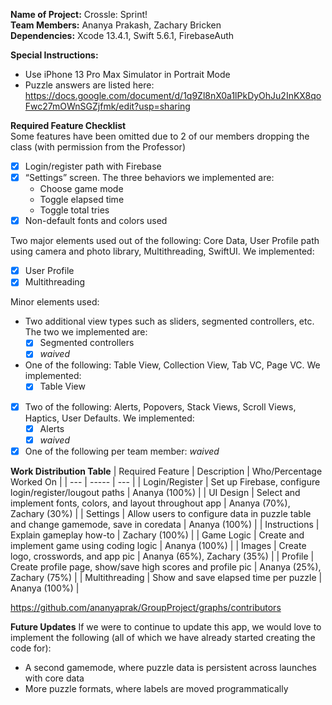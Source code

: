 **Name of Project:** Crossle: Sprint!\
**Team Members:** Ananya Prakash, Zachary Bricken\
**Dependencies:** Xcode 13.4.1, Swift 5.6.1, FirebaseAuth

**Special Instructions:**
- Use iPhone 13 Pro Max Simulator in Portrait Mode
- Puzzle answers are listed here: https://docs.google.com/document/d/1q9Zl8nX0a1lPkDyOhJu2InKX8qoFwc27mOWnSGZjfmk/edit?usp=sharing

**Required Feature Checklist**\
Some features have been omitted due to 2 of our members dropping the class (with permission from the Professor)

- [x] Login/register path with Firebase
- [x] “Settings” screen. The three behaviors we implemented are:
  - Choose game mode
  - Toggle elapsed time
  - Toggle total tries
- [x] Non-default fonts and colors used

Two major elements used out of the following: Core Data, User Profile path using camera and photo library, Multithreading, SwiftUI. We implemented:
- [x] User Profile
- [x] Multithreading

Minor elements used:
- Two additional view types such as sliders, segmented controllers, etc. The two we implemented are:
  - [x] Segmented controllers
  - [x] *waived*
- One of the following: Table View, Collection View, Tab VC, Page VC. We implemented: 
  - [x] Table View
- [x] Two of the following: Alerts, Popovers, Stack Views, Scroll Views, Haptics, User Defaults. We implemented:
  - [x] Alerts
  - [x] *waived*
- [x] One of the following per team member: *waived*

**Work Distribution Table**
| Required Feature | Description | Who/Percentage Worked On |
| --- | ----- | --- |
| Login/Register | Set up Firebase, configure login/register/lougout paths | Ananya (100%) |
| UI Design | Select and implement fonts, colors, and layout throughout app | Ananya (70%), Zachary (30%) |
| Settings | Allow users to configure data in puzzle table and change gamemode, save in coredata | Ananya (100%) |
| Instructions | Explain gameplay how-to | Zachary (100%) |
| Game Logic | Create and implement game using coding logic | Ananya (100%) |
| Images | Create logo, crosswords, and app pic | Ananya (65%), Zachary (35%) |
| Profile | Create profile page, show/save high scores and profile pic | Ananya (25%), Zachary (75%) |
| Multithreading | Show and save elapsed time per puzzle | Ananya (100%) |

https://github.com/ananyaprak/GroupProject/graphs/contributors

**Future Updates**
If we were to continue to update this app, we would love to implement the following (all of which we have already started creating the code for):
- A second gamemode, where puzzle data is persistent across launches with core data
- More puzzle formats, where labels are moved programmatically

